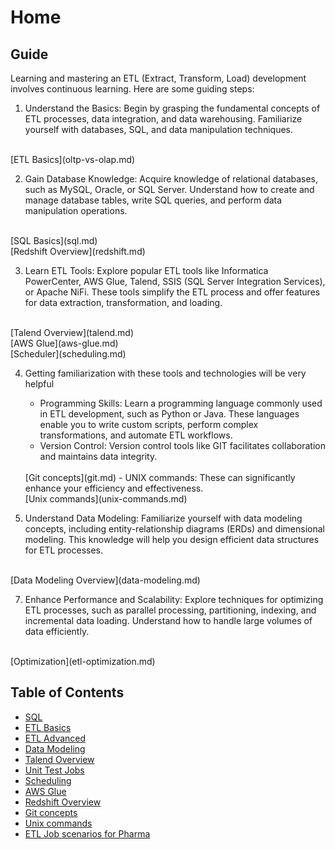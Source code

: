 # Home
## Guide
Learning and mastering an ETL (Extract, Transform, Load) development involves continuous learning. Here are some guiding steps:

1. Understand the Basics: Begin by grasping the fundamental concepts of ETL processes, data integration, and data warehousing. Familiarize yourself with databases, SQL, and data manipulation techniques.
 <br />
 [ETL Basics](oltp-vs-olap.md)


2. Gain Database Knowledge: Acquire knowledge of relational databases, such as MySQL, Oracle, or SQL Server. Understand how to create and manage database tables, write SQL queries, and perform data manipulation operations.
 <br />
 [SQL Basics](sql.md)
 <br />
 [Redshift Overview](redshift.md)


3. Learn ETL Tools: Explore popular ETL tools like Informatica PowerCenter, AWS Glue, Talend, SSIS (SQL Server Integration Services), or Apache NiFi. These tools simplify the ETL process and offer features for data extraction, transformation, and loading.
 <br /> 
 [Talend Overview](talend.md)
 <br />
 [AWS Glue](aws-glue.md) 
 <br />
 [Scheduler](scheduling.md)


4. Getting familiarization with these tools and technologies will be very helpful
	- Programming Skills: Learn a programming language commonly used in ETL development, such as Python or Java. 
	These languages enable you to write custom scripts, perform complex transformations, and automate ETL workflows. 
	- Version Control: Version control tools like GIT facilitates collaboration and maintains data integrity.
	<br />
	 [Git concepts](git.md) 
	- UNIX commands: These can significantly enhance your efficiency and effectiveness. 
	<br /> [Unix commands](unix-commands.md)


5. Understand Data Modeling: Familiarize yourself with data modeling concepts, including entity-relationship diagrams (ERDs) and dimensional modeling. This knowledge will help you design efficient data structures for ETL processes.
<br />
[Data Modeling Overview](data-modeling.md)
<br />


7. Enhance Performance and Scalability: Explore techniques for optimizing ETL processes, such as parallel processing, partitioning, indexing, and incremental data loading. Understand how to handle large volumes of data efficiently.
<br />
[Optimization](etl-optimization.md)
<br />


## Table of Contents
- [SQL](sql.md)
- [ETL Basics](oltp-vs-olap.md)
- [ETL Advanced](etl-optimization.md)
- [Data Modeling](data-modeling.md)
- [Talend Overview](talend.md)
- [Unit Test Jobs](unit-test.md)
- [Scheduling](scheduling.md)
- [AWS Glue](aws-glue.md)
- [Redshift Overview](redshift.md)
- [Git concepts](git.md)
- [Unix commands](unix-commands.md)
- [ETL Job scenarios for Pharma](job-scenarios-pharma.md)